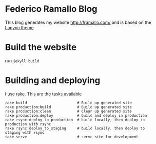 # Federico Ramallo Blog

This blog generates my website http://framallo.com/ and is based on the [Lanyon theme](http://lanyon.getpoole.com/)

# Build the website

run `jekyll build`

# Building and deploying

I use rake. This are the tasks available

    rake build                       # Build up generated site
    rake production:build            # Build up generated site
    rake production:clean            # Clean up generated site
    rake production:deploy           # build and deploy in production
    rake rsync:deploy_to_production  # build locally, then deploy to production with rsync
    rake rsync:deploy_to_staging     # build locally, then deploy to staging with rsync
    rake serve                       # serve site for development
